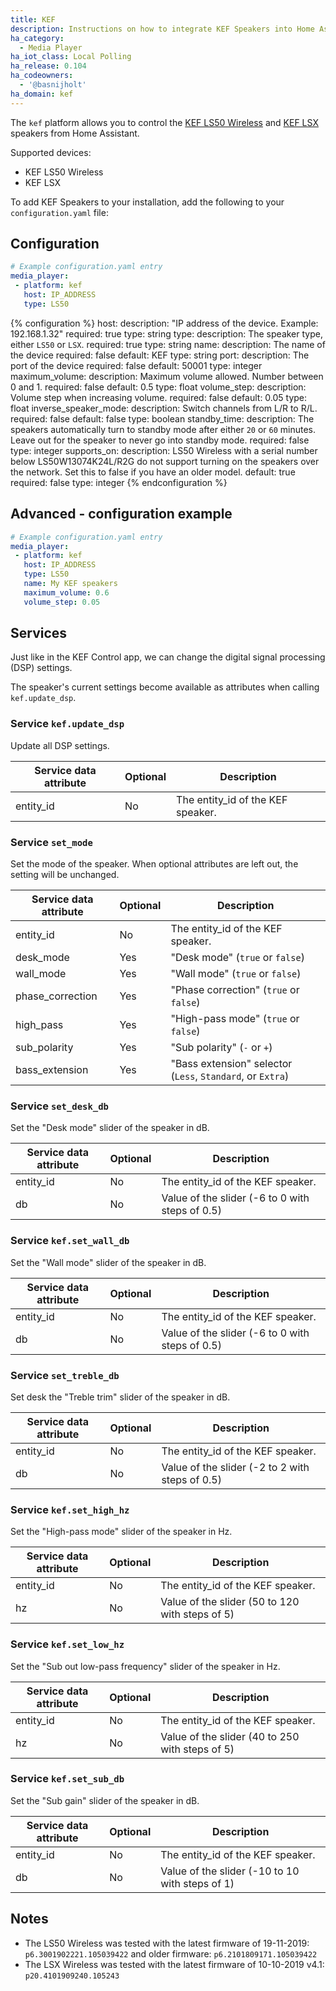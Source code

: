 ```yaml
---
title: KEF
description: Instructions on how to integrate KEF Speakers into Home Assistant.
ha_category:
  - Media Player
ha_iot_class: Local Polling
ha_release: 0.104
ha_codeowners:
  - '@basnijholt'
ha_domain: kef
---
```


The `kef` platform allows you to control the [KEF LS50 Wireless](https://international.kef.com/products/ls50-wireless) and [KEF LSX](https://international.kef.com/products/lsx) speakers from Home Assistant.

Supported devices:

- KEF LS50 Wireless
- KEF LSX

To add KEF Speakers to your installation, add the following to your `configuration.yaml` file:

## Configuration

```yaml
# Example configuration.yaml entry
media_player:
 - platform: kef
   host: IP_ADDRESS
   type: LS50
```

{% configuration %}
host:
  description: "IP address of the device. Example: 192.168.1.32"
  required: true
  type: string
type:
  description: The speaker type, either `LS50` or `LSX`.
  required: true
  type: string
name:
  description: The name of the device
  required: false
  default: KEF
  type: string
port:
  description: The port of the device
  required: false
  default: 50001
  type: integer
maximum_volume:
  description: Maximum volume allowed. Number between 0 and 1.
  required: false
  default: 0.5
  type: float
volume_step:
  description: Volume step when increasing volume.
  required: false
  default: 0.05
  type: float
inverse_speaker_mode:
  description: Switch channels from L/R to R/L.
  required: false
  default: false
  type: boolean
standby_time:
  description: The speakers automatically turn to standby mode after either `20` or `60` minutes. Leave out for the speaker to never go into standby mode.
  required: false
  type: integer
supports_on:
  description: LS50 Wireless with a serial number below LS50W13074K24L/R2G do not support turning on the speakers over the network. Set this to false if you have an older model.
  default: true
  required: false
  type: integer
{% endconfiguration %}

## Advanced - configuration example

```yaml
# Example configuration.yaml entry
media_player:
 - platform: kef
   host: IP_ADDRESS
   type: LS50
   name: My KEF speakers
   maximum_volume: 0.6
   volume_step: 0.05
```

## Services

Just like in the KEF Control app, we can change the digital signal processing (DSP) settings.

The speaker's current settings become available as attributes when calling `kef.update_dsp`.

### Service `kef.update_dsp`

Update all DSP settings.

| Service data attribute | Optional | Description |
| ---------------------- | -------- | ----------- |
| entity_id              | No       | The entity_id of the KEF speaker. |

### Service `set_mode`

Set the mode of the speaker. When optional attributes are left out, the setting will be unchanged.

| Service data attribute | Optional | Description |
| ---------------------- | -------- | ----------- |
| entity_id              | No       | The entity_id of the KEF speaker. |
| desk_mode              | Yes      | "Desk mode" (`true` or `false`) |
| wall_mode              | Yes      | "Wall mode" (`true` or `false`) |
| phase_correction       | Yes      | "Phase correction" (`true` or `false`) |
| high_pass              | Yes      | "High-pass mode" (`true` or `false`) |
| sub_polarity           | Yes      | "Sub polarity" (`-` or `+`) |
| bass_extension         | Yes      | "Bass extension" selector (`Less`, `Standard`, or `Extra`) |

### Service `set_desk_db`

Set the "Desk mode" slider of the speaker in dB.

| Service data attribute | Optional | Description |
| ---------------------- | -------- | ----------- |
| entity_id              | No       | The entity_id of the KEF speaker. |
| db                     | No       | Value of the slider (-6 to 0 with steps of 0.5) |

### Service `kef.set_wall_db`

Set the "Wall mode" slider of the speaker in dB.

| Service data attribute | Optional | Description |
| ---------------------- | -------- | ----------- |
| entity_id              | No       | The entity_id of the KEF speaker. |
| db                     | No       | Value of the slider (-6 to 0 with steps of 0.5) |

### Service `set_treble_db`

Set desk the "Treble trim" slider of the speaker in dB.

| Service data attribute | Optional | Description |
| ---------------------- | -------- | ----------- |
| entity_id              | No       | The entity_id of the KEF speaker. |
| db                     | No       | Value of the slider (-2 to 2 with steps of 0.5) |

### Service `kef.set_high_hz`

Set the "High-pass mode" slider of the speaker in Hz.

| Service data attribute | Optional | Description |
| ---------------------- | -------- | ----------- |
| entity_id              | No       | The entity_id of the KEF speaker. |
| hz                     | No       | Value of the slider (50 to 120 with steps of 5) |

### Service `kef.set_low_hz`

Set the "Sub out low-pass frequency" slider of the speaker in Hz.

| Service data attribute | Optional | Description |
| ---------------------- | -------- | ----------- |
| entity_id              | No       | The entity_id of the KEF speaker. |
| hz                     | No       | Value of the slider (40 to 250 with steps of 5) |

### Service `kef.set_sub_db`

Set the "Sub gain" slider of the speaker in dB.

| Service data attribute | Optional | Description |
| ---------------------- | -------- | ----------- |
| entity_id              | No       | The entity_id of the KEF speaker. |
| db                     | No       | Value of the slider (-10 to 10 with steps of 1) |

## Notes

- The LS50 Wireless was tested with the latest firmware of 19-11-2019: `p6.3001902221.105039422` and older firmware: `p6.2101809171.105039422`
- The LSX Wireless was tested with the latest firmware of 10-10-2019 v4.1: `p20.4101909240.105243`

[KEF Speakers]: /integrations/kef/
